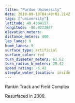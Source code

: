 ```yaml
---
title: "Purdue University"
date: 2018-09-10T04:40:01.214Z
tags: ["university"]
latitude: 40.4304157
longitude: -86.9222867
elevation_meters: 
distance_meters: 400
lap_lanes: 9
home_lanes: 9
surface_type: artificial
surface_color: red
turn_diameter_meters: 61.62
turn_radius_b_meters: 29.42
speed_rating: -6.42
steeple_water_location: inside
---
```

Rankin Track and Field Complex
<!--more-->

Resurfaced in 2009.
